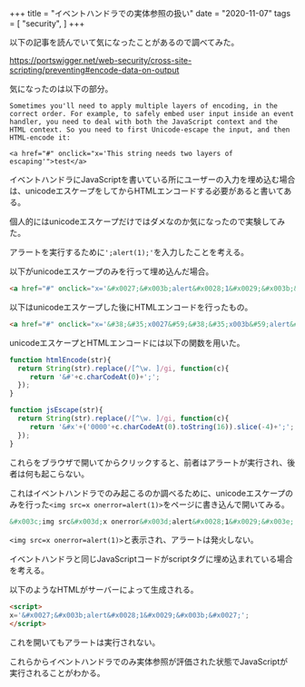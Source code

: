 +++
title = "イベントハンドラでの実体参照の扱い"
date = "2020-11-07"
tags = [
    "security",
]
+++

以下の記事を読んでいて気になったことがあるので調べてみた。

https://portswigger.net/web-security/cross-site-scripting/preventing#encode-data-on-output

気になったのは以下の部分。

```text
Sometimes you'll need to apply multiple layers of encoding, in the correct order. For example, to safely embed user input inside an event handler, you need to deal with both the JavaScript context and the HTML context. So you need to first Unicode-escape the input, and then HTML-encode it:

<a href="#" onclick="x='This string needs two layers of escaping'">test</a>
```

イベントハンドラにJavaScriptを書いている所にユーザーの入力を埋め込む場合は、unicodeエスケープをしてからHTMLエンコードする必要があると書いてある。

個人的にはunicodeエスケープだけではダメなのか気になったので実験してみた。

アラートを実行するために`';alert(1);'`を入力したことを考える。

以下がunicodeエスケープのみを行って埋め込んだ場合。

```html
<a href="#" onclick="x='&#x0027;&#x003b;alert&#x0028;1&#x0029;&#x003b;&#x0027;';">link</a>
```

以下はunicodeエスケープした後にHTMLエンコードを行ったもの。

```html
<a href="#" onclick="x='&#38;&#35;x0027&#59;&#38;&#35;x003b&#59;alert&#38;&#35;x0028&#59;1&#38;&#35;x0029&#59;&#38;&#35;x003b&#59;&#38;&#35;x0027&#59;';">link</a>
```

unicodeエスケープとHTMLエンコードには以下の関数を用いた。

```javascript
function htmlEncode(str){
  return String(str).replace(/[^\w. ]/gi, function(c){
     return '&#'+c.charCodeAt(0)+';';
  });
}
```

```javascript
function jsEscape(str){
  return String(str).replace(/[^\w. ]/gi, function(c){
     return '&#x'+('0000'+c.charCodeAt(0).toString(16)).slice(-4)+';';
  });
}
```

これらをブラウザで開いてからクリックすると、前者はアラートが実行され、後者は何も起こらない。

これはイベントハンドラでのみ起こるのか調べるために、unicodeエスケープのみを行った`<img src=x onerror=alert(1)>`をページに書き込んで開いてみる。

```html
&#x003c;img src&#x003d;x onerror&#x003d;alert&#x0028;1&#x0029;&#x003e;
```

`<img src=x onerror=alert(1)>`と表示され、アラートは発火しない。

イベントハンドラと同じJavaScriptコードがscriptタグに埋め込まれている場合を考える。

以下のようなHTMLがサーバーによって生成される。

```html
<script>
x='&#x0027;&#x003b;alert&#x0028;1&#x0029;&#x003b;&#x0027;';
</script>
```

これを開いてもアラートは実行されない。

これらからイベントハンドラでのみ実体参照が評価された状態でJavaScriptが実行されることがわかる。
